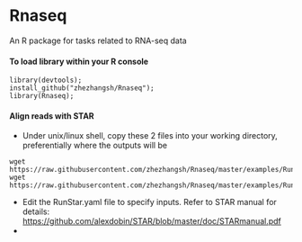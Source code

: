 # Rnaseq
An R package for tasks related to RNA-seq data


#### To load library within your R console
```
library(devtools);
install_github("zhezhangsh/Rnaseq");
library(Rnaseq);
```


#### Align reads with STAR

- Under unix/linux shell, copy these 2 files into your working directory, preferentially where the outputs will be
```
wget https://raw.githubusercontent.com/zhezhangsh/Rnaseq/master/examples/RunStar.yaml
wget https://raw.githubusercontent.com/zhezhangsh/Rnaseq/master/examples/RunStar.r
```

- Edit the RunStar.yaml file to specify inputs. Refer to STAR manual for details: https://github.com/alexdobin/STAR/blob/master/doc/STARmanual.pdf
- 
